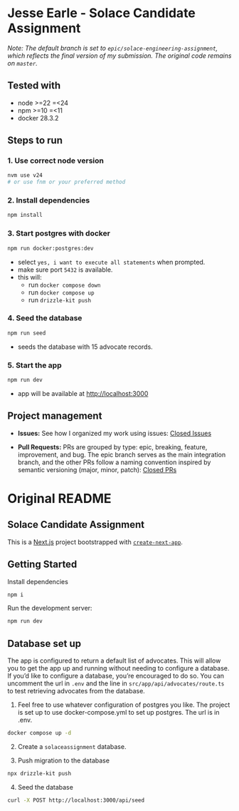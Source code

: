 # Jesse Earle - Solace Candidate Assignment

_Note: The default branch is set to `epic/solace-engineering-assignment`, which reflects the final version of my submission. The original code remains on `master`._

## Tested with

- node >=22 =<24
- npm >=10 =<11
- docker 28.3.2

## Steps to run

### 1. Use correct node version

```sh
nvm use v24
# or use fnm or your preferred method
```

### 2. Install dependencies

```sh
npm install
```

### 3. Start postgres with docker

```sh
npm run docker:postgres:dev
```

- select `yes, i want to execute all statements` when prompted.
- make sure port `5432` is available.
- this will:
  - run `docker compose down`
  - run `docker compose up`
  - run `drizzle-kit push`

### 4. Seed the database

```sh
npm run seed
```

- seeds the database with 15 advocate records.

### 5. Start the app

```sh
npm run dev
```

- app will be available at [http://localhost:3000](http://localhost:3000)

## Project management

- **Issues:**
  See how I organized my work using issues:
  [Closed Issues](https://github.com/jearle/solace-candidate-assignment/issues?q=is%3Aissue+state%3Aclosed)

- **Pull Requests:**
  PRs are grouped by type: epic, breaking, feature, improvement, and bug. The epic branch serves as the main integration branch, and the other PRs follow a naming convention inspired by semantic versioning (major, minor, patch):
  [Closed PRs](https://github.com/jearle/solace-candidate-assignment/pulls?q=is%3Apr+is%3Aclosed)

# Original README

## Solace Candidate Assignment

This is a [Next.js](https://nextjs.org/) project bootstrapped with [`create-next-app`](https://github.com/vercel/next.js/tree/canary/packages/create-next-app).

## Getting Started

Install dependencies

```bash
npm i
```

Run the development server:

```bash
npm run dev
```

## Database set up

The app is configured to return a default list of advocates. This will allow you to get the app up and running without needing to configure a database. If you’d like to configure a database, you’re encouraged to do so. You can uncomment the url in `.env` and the line in `src/app/api/advocates/route.ts` to test retrieving advocates from the database.

1. Feel free to use whatever configuration of postgres you like. The project is set up to use docker-compose.yml to set up postgres. The url is in .env.

```bash
docker compose up -d
```

2. Create a `solaceassignment` database.

3. Push migration to the database

```bash
npx drizzle-kit push
```

4. Seed the database

```bash
curl -X POST http://localhost:3000/api/seed
```
